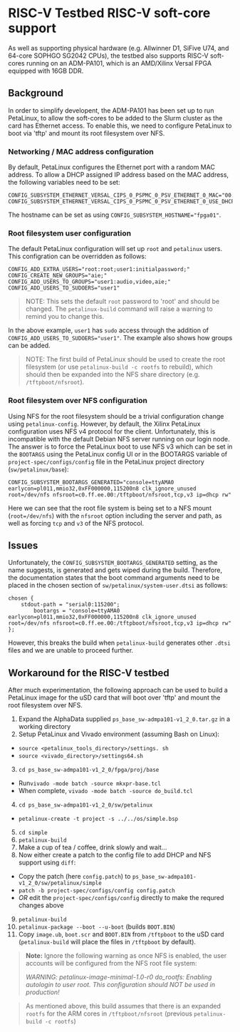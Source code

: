 # RISC-V Testbed RISC-V soft-core support
As well as supporting physical hardware (e.g. Allwinner D1, SiFive U74, and 64-core SOPHGO SG2042 CPUs), the testbed also supports RISC-V soft-cores running on an ADM-PA101, which is an AMD/Xilinx Versal FPGA equipped with 16GB DDR. 
## Background
In order to simplify developent, the ADM-PA101 has been set up to run PetaLinux, to allow the soft-cores to be added to the Slurm cluster as the card has Ethernet access. To enable this, we need to configure PetaLinux to boot via 'tftp' and mount its root filesystem over NFS. 

### Networking / MAC address configuration
By default, PetaLinux configures the Ethernet port with a random MAC address. To allow a DHCP assigned IP address based on the MAC address, the following variables need to be set:

```
CONFIG_SUBSYSTEM_ETHERNET_VERSAL_CIPS_0_PSPMC_0_PSV_ETHERNET_0_MAC="00:c0:ff:ee:00:00"
CONFIG_SUBSYSTEM_ETHERNET_VERSAL_CIPS_0_PSPMC_0_PSV_ETHERNET_0_USE_DHCP=y
```

The hostname can be set as using `CONFIG_SUBSYSTEM_HOSTNAME="fpga01"`.


### Root filesystem user configuration
The default PetaLinux configuration will set up `root` and `petalinux` users. This configration can be overridden as follows:
```
CONFIG_ADD_EXTRA_USERS="root:root;user1:initialpassword;"
CONFIG_CREATE_NEW_GROUPS="aie;"
CONFIG_ADD_USERS_TO_GROUPS="user1:audio,video,aie;"
CONFIG_ADD_USERS_TO_SUDOERS="user1"
```
> NOTE: This sets the default `root` password to 'root' and should be changed. The `petalinux-build` command will raise a warning to remind you to change this. 

In the above example, `user1` has `sudo` access through the addition of `CONFIG_ADD_USERS_TO_SUDOERS="user1"`. The example also shows how groups can be added.

> NOTE: The first build of PetaLinux should be used to create the root filesystem (or use `petalinux-build -c rootfs` to rebuild), which should then be expanded into the NFS share directory (e.g. `/tftpboot/nfsroot`). 


### Root filesystem over NFS configuration
Using NFS for the root filesystem should be a trivial configuration change using `petalinux-config`. However, by default, the Xilinx PetaLinux configuration uses NFS v4 protocol for the client. Unfortunately, this is incompatible with the default Debian NFS server running on our login node. The answer is to force the PetaLinux boot to use NFS v3 which can be set in the `BOOTARGS` using the PetaLinux config UI or in the BOOTARGS variable of `project-spec/configs/config` file in the PetaLinux project directory (`sw/petalinux/base`):

```CONFIG_SUBSYSTEM_BOOTARGS_GENERATED="console=ttyAMA0  earlycon=pl011,mmio32,0xFF000000,115200n8 clk_ignore_unused root=/dev/nfs nfsroot=c0.ff.ee.00:/tftpboot/nfsroot,tcp,v3 ip=dhcp rw"```


Here we can see that the root file system is being set to a NFS mount (`root=/dev/nfs`) with the `nfsroot` option including the server and path, as well as forcing `tcp` and `v3` of the NFS protocol. 

## Issues
Unfortunately, the `CONFIG_SUBSYSTEM_BOOTARGS_GENERATED` setting, as the name suggests, is generated and gets wiped during the build. Therefore, the documentation states that the boot command arguments need to be placed in the chosen section of `sw/petalinux/system-user.dtsi` as follows:
```
chosen {
	stdout-path = "serial0:115200";
    	bootargs = "console=ttyAMA0 earlycon=pl011,mmio32,0xFF000000,115200n8 clk_ignore_unused root=/dev/nfs nfsroot=c0.ff.ee.00:/tftpboot/nfsroot,tcp,v3 ip=dhcp rw"
};
```

However, this breaks the build when `petalinux-build` generates other `.dtsi` files and we are unable to proceed further.

## Workaround for the RISC-V testbed
After much experimentation, the following approach can be used to build a PetaLinux image for the uSD card that will boot over 'tftp' and mount the root filesystem over NFS.

1. Expand the AlphaData supplied `ps_base_sw-admpa101-v1_2_0.tar.gz` in a working directory
2. Setup PetaLinux and Vivado environment (assuming Bash on Linux):
 - `source <petalinux_tools_directory>/settings.
sh`
 - `source <vivado_directory>/settings64.sh`
3. `cd ps_base_sw-admpa101-v1_2_0/fpga/proj/base` 
 - Run`vivado -mode batch -source mkxpr-base.tcl`
 - When complete, `vivado -mode batch -source do_build.tcl`
4. `cd ps_base_sw-admpa101-v1_2_0/sw/petalinux`
  - `petalinux-create -t project -s ../../os/simple.bsp`
5. `cd simple`
6.  `petalinux-build`
7. Make a cup of tea / coffee, drink slowly and wait...
8. Now either create a patch to the config file to add DHCP and NFS support using `diff`:
  - Copy the patch (here `config.patch`) to `ps_base_sw-admpa101-v1_2_0/sw/petalinux/simple`
  - `patch -b project-spec/configs/config config.patch`
  - *OR* edit the `project-spec/configs/config` directly to make the requred changes above
9. `petalinux-build`
10. `petalinux-package --boot --u-boot` (builds `BOOT.BIN`)
11. Copy `image.ub`, `boot.scr` and `BOOT.BIN` from `/tftpboot` to the uSD card (`petalinux-build` will place the files in `/tftpboot` by default).
 
>**Note:**
Ignore the following warning as once NFS is enabled, the user accounts will be configured from the NFS root file system:
>
>_WARNING: petalinux-image-minimal-1.0-r0 do_rootfs: Enabling autologin to user root.  This configuration should NOT be used in production!_

>As mentioned above, this build assumes that there is an expanded `rootfs` for the ARM cores in `/tftpboot/nfsroot` (previous `petalinux-build -c rootfs`)